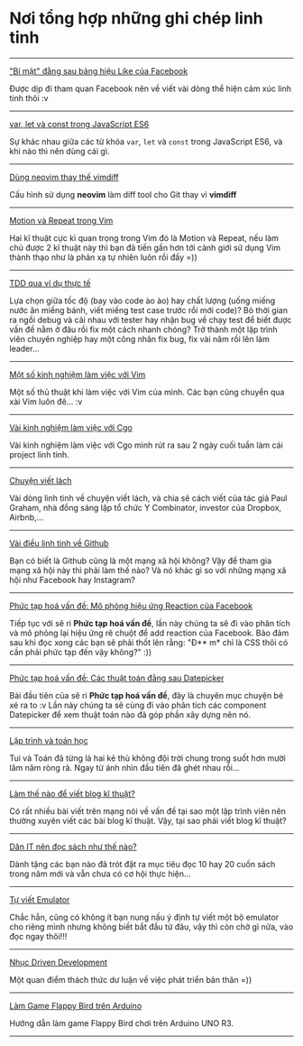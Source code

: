 # Nơi tổng hợp những ghi chép linh tinh

---
["Bí mật" đằng sau bảng hiệu Like của Facebook](posts/facebook-sun-backend.html)

Được dịp đi tham quan Facebook nên về viết vài dòng thể hiện cảm xúc linh tinh thôi :v 

---

[var, let và const trong JavaScript ES6](posts/var-let-const.html)

Sự khác nhau giữa các từ khóa `var`, `let` và `const` trong JavaScript ES6, và khi nào thì nên dùng cái gì.

---

[Dùng neovim thay thế vimdiff](posts/compare-neovim.html)

Cấu hình sử dụng **neovim** làm diff tool cho Git thay vì **vimdiff**

---

[Motion và Repeat trong Vim](posts/vim-motion-va-repeat.html)

Hai kĩ thuật cực kì quan trọng trong Vim đó là Motion và Repeat, nếu làm chủ được 2 kĩ thuật này thì bạn đã tiến gần hơn tới cảnh giới sử dụng Vim thành thạo như là phản xạ tự nhiên luôn rồi đấy =))

---

[TDD qua ví dụ thực tế](/posts/tdd.html)

Lựa chọn giữa tốc độ (bay vào code ào ào) hay chất lượng (uống miếng nước ăn miếng bánh, viết miếng test case trước rồi mới code)? Bỏ thời gian ra ngồi debug và cãi nhau với tester hay nhận bug về chạy test để biết được vấn đề nằm ở đâu rồi fix một cách nhanh chóng? Trở thành một lập trình viên chuyên nghiệp hay một công nhân fix bug, fix vài năm rồi lên làm leader...

---

[Một số kinh nghiệm làm việc với Vim](/posts/vai-phim-tat-vim.html)

Một số thủ thuật khi làm việc với Vim của mình. Các bạn cũng chuyển qua xài Vim luôn đê... :v

---

[Vài kinh nghiệm làm việc với Cgo](/posts/vai-dieu-ve-cgo.html)

Vài kinh nghiệm làm việc với Cgo mình rút ra sau 2 ngày cuối tuần làm cái project linh tinh.

---

[Chuyện viết lách](/posts/chuyen-viet-lach.html)

Vài dòng linh tinh về chuyện viết lách, và chia sẽ cách viết của tác giả Paul Graham, nhà đồng sáng lập tổ chức Y Combinator, investor của Dropbox, Airbnb,...

---

[Vài điều linh tinh về Github](/posts/tan-man-github.html)

Bạn có biết là Github cũng là một mạng xã hội không? Vậy để tham gia mạng xã hội này thì phải làm thế nào? Và nó khác gì so với những mạng xã hội như Facebook hay Instagram?

---

[Phức tạp hoá vấn đề: Mô phỏng hiệu ứng Reaction của Facebook](/posts/phuc-tap-hoa-facebook-reaction.html)

Tiếp tục với sê ri **Phức tạp hoá vấn đề**, lần này chúng ta sẽ đi vào phân tích và mô phỏng lại hiệu ứng rê chuột để add reaction của Facebook. Bảo đảm sau khi đọc xong các bạn sẽ phải thốt lên rằng: "Đ** m* chỉ là CSS thôi có cần phải phức tạp đến vậy không?" :))

---

[Phức tạp hoá vấn đề: Các thuật toán đằng sau Datepicker](/posts/phuc-tap-hoa-datepicker.html)

Bài đầu tiên của sê ri **Phức tạp hoá vấn đề**, đây là chuyên mục chuyện bé xé ra to :v Lần này chúng ta sẽ cùng đi vào phân tích các component Datepicker để xem thuật toán nào đã góp phần xây dựng nên nó.

---
[Lập trình và toán học](/posts/lap-trinh-va-toan-hoc.html)

Tui và Toán đã từng là hai kẻ thù không đội trời chung trong suốt hơn mười lăm năm ròng rã. Ngay từ ánh nhìn đầu tiên đã ghét nhau rồi...

---
[Làm thế nào để viết blog kĩ thuật?](/posts/lam-the-nao-viet-blog-ki-thuat.html)

Có rất nhiều bài viết trên mạng nói về vấn đề tại sao một lập trình viên nên thường xuyên viết các bài blog kĩ thuật. Vậy, tại sao phải viết blog kĩ thuật?

---
[Dân IT nên đọc sách như thế nào?](/posts/dan-it-doc-sach.html)

Dành tặng các bạn nào đã trót đặt ra mục tiêu đọc 10 hay 20 cuốn sách trong năm mới và vẫn chưa có cơ hội thực hiện...

---
[Tự viết Emulator](/posts/tu-viet-emulator.html)

Chắc hẳn, cũng có không ít bạn nung nấu ý định tự viết một bộ emulator cho riêng mình nhưng không biết bắt đầu từ đâu, vậy thì còn chờ gì nữa, vào đọc ngay thôi!!!

---
[Nhục Driven Development](/posts/nhuc-driven-development.html)

Một quan điểm thách thức dư luận về việc phát triển bản thân =))

---
[Làm Game Flappy Bird trên Arduino](http://huytd.github.io/posts/lam-game-flappy-bird-tren-arduino.html)

Hướng dẫn làm game Flappy Bird chơi trên Arduino UNO R3.

---

